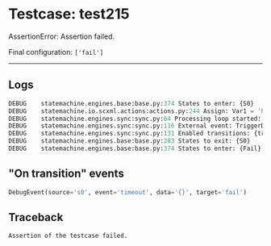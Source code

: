 # Testcase: test215

AssertionError: Assertion failed.

Final configuration: `['fail']`

---

## Logs
```py
DEBUG    statemachine.engines.base:base.py:374 States to enter: {S0}
DEBUG    statemachine.io.scxml.actions:actions.py:244 Assign: Var1 = 'http://www.w3.org/TR/scxml/'
DEBUG    statemachine.engines.sync:sync.py:64 Processing loop started: s0
DEBUG    statemachine.engines.sync:sync.py:116 External event: TriggerData(machine=<weakproxy at 0x7f3c5f2e31a0; to 'statemachine.io.test215' at 0x7f3c5f215e80>, event=Event('timeout', delay=2000.0, internal=False), send_id='bff06594df904b68ab938660dcc87339', _target=None, execution_time=1733943929.655783, model=Model(state=s0), args=(), kwargs={})
DEBUG    statemachine.engines.sync:sync.py:131 Enabled transitions: {transition * from S0 to Fail}
DEBUG    statemachine.engines.base:base.py:283 States to exit: {S0}
DEBUG    statemachine.engines.base:base.py:374 States to enter: {Fail}

```

## "On transition" events
```py
DebugEvent(source='s0', event='timeout', data='{}', target='fail')
```

## Traceback
```py
Assertion of the testcase failed.
```
